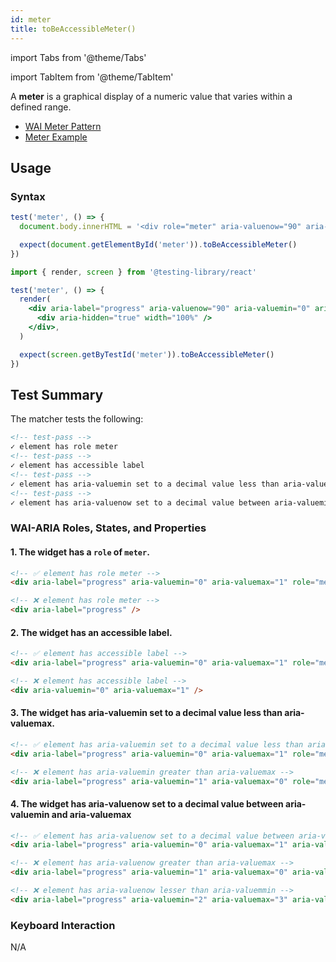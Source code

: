 ```yaml
---
id: meter
title: toBeAccessibleMeter()
---
```


import Tabs from '@theme/Tabs'

import TabItem from '@theme/TabItem'

<div className="intro-text">A <strong>meter</strong> is a graphical display of a numeric value that varies within a defined range.</div>

- [WAI Meter Pattern](https://www.w3.org/WAI/ARIA/apg/patterns/meter/)
- [Meter Example](https://www.w3.org/WAI/ARIA/apg/example-index/meter/meter.html)

## Usage

### Syntax

<Tabs>
<TabItem label="Vanilla JS" value="js">

```js
test('meter', () => {
  document.body.innerHTML = '<div role="meter" aria-valuenow="90" aria-valuemin="0" aria-valuemax="100" aria-label="progress" />'

  expect(document.getElementById('meter')).toBeAccessibleMeter()
})
```

</TabItem>
<TabItem default label="React + Testing Library" value="rtl">

```jsx
import { render, screen } from '@testing-library/react'

test('meter', () => {
  render(
    <div aria-label="progress" aria-valuenow="90" aria-valuemin="0" aria-valuemax="100" data-testid="meter" role="meter">
      <div aria-hidden="true" width="100%" />
    </div>,
  )

  expect(screen.getByTestId('meter')).toBeAccessibleMeter()
})
```

</TabItem>
</Tabs>

## Test Summary

The matcher tests the following:

```html
<!-- test-pass -->
✓ element has role meter
<!-- test-pass -->
✓ element has accessible label
<!-- test-pass -->
✓ element has aria-valuemin set to a decimal value less than aria-valuemax
<!-- test-pass -->
✓ element has aria-valuenow set to a decimal value between aria-valuemin and aria-valuemax
```

### WAI-ARIA Roles, States, and Properties

#### 1. The widget has a `role` of `meter`.

```html
<!-- ✅ element has role meter -->
<div aria-label="progress" aria-valuemin="0" aria-valuemax="1" role="meter" />

<!-- ❌ element has role meter -->
<div aria-label="progress" />
```

#### 2. The widget has an accessible label.

```html
<!-- ✅ element has accessible label -->
<div aria-label="progress" aria-valuemin="0" aria-valuemax="1" role="meter" />

<!-- ❌ element has accessible label -->
<div aria-valuemin="0" aria-valuemax="1" />
```

#### 3. The widget has aria-valuemin set to a decimal value less than aria-valuemax.

```html
<!-- ✅ element has aria-valuemin set to a decimal value less than aria-valuemax -->
<div aria-label="progress" aria-valuemin="0" aria-valuemax="1" role="meter" />

<!-- ❌ element has aria-valuemin greater than aria-valuemax -->
<div aria-label="progress" aria-valuemin="1" aria-valuemax="0" role="meter" />
```

#### 4. The widget has aria-valuenow set to a decimal value between aria-valuemin and aria-valuemax

```html
<!-- ✅ element has aria-valuenow set to a decimal value between aria-valuemin and aria-valuemax -->
<div aria-label="progress" aria-valuemin="0" aria-valuemax="1" aria-valuenow="0.5" role="meter" />

<!-- ❌ element has aria-valuenow greater than aria-valuemax -->
<div aria-label="progress" aria-valuemin="1" aria-valuemax="0" aria-valuenow="2" role="meter" />

<!-- ❌ element has aria-valuenow lesser than aria-valuemmin -->
<div aria-label="progress" aria-valuemin="2" aria-valuemax="3" aria-valuenow="1" role="meter" />
```

### Keyboard Interaction

N/A
